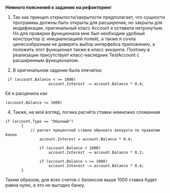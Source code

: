 **Немного пояснений к заданию на рефакторинг**

1. Так как принцип открытости/закрытости предполагает, что сущности программы должны быть открыты для расширения, но закрыты для модификации, 
оригинальный класс Account я оставила нетронутым. Но для проверки функционала мне был необходим удобный конструктор (с инициализацией полей),
а также я сочла целесообразным не доверять выбор интерфейса приложению, а положить этот функционал также в класс аккаунта.
Поэтому в реализации присутствует класс-наследник TestAccount с расширенным функционалом.

2. В оригинальном задании была опечатка:
```
 if (account.Balance < >= 1000)
                   account.Interest -= account.Balance * 0.4;
```
Её я расценила как 
```
(account.Balance >= 1000)
```

4. Также, на мой взгляд, логика расчёта ставки немножко сломанная
```
if (account.Type == "Обычный") 
       { 
           // расчет процентной ставки обычного аккаунта по правилам банка
               account.Interest = account.Balance * 0.4;
 
               if (account.Balance < 1000)
                   account.Interest -= account.Balance * 0.2;
              
               if (account.Balance < >= 1000)
                   account.Interest -= account.Balance * 0.4;
       }
```
Таким образом, для всех счетов с балансом выше 1000 ставка будет равна нулю, а это не выгодно банку.
